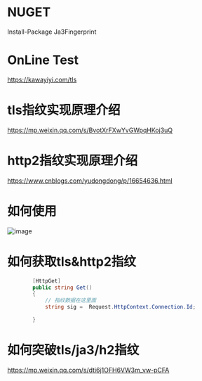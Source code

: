 # NUGET
Install-Package Ja3Fingerprint

# OnLine Test
https://kawayiyi.com/tls

# tls指纹实现原理介绍
https://mp.weixin.qq.com/s/BvotXrFXwYvGWpqHKoj3uQ

# http2指纹实现原理介绍
 https://www.cnblogs.com/yudongdong/p/16654636.html
 
# 如何使用

![image](https://dimg04.c-ctrip.com/images/0v50f120009x0k3rw360F.png)

# 如何获取tls&http2指纹
```csharp
        [HttpGet]
        public string Get()
        {
            // 指纹数据在这里面
            string sig =  Request.HttpContext.Connection.Id;

        }
```
# 如何突破tls/ja3/h2指纹
https://mp.weixin.qq.com/s/dti6j1OFH6VW3m_vw-pCFA
